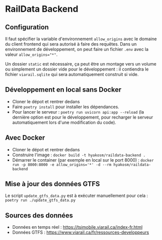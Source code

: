 # RailData Backend

## Configuration

Il faut spécifier la variable d'environnement `allow_origins` avec le domaine du client frontend
qui sera autorisé à faire des requêtes. Dans un environnement de développement, on peut faire un
fichier `.env` avec la valeur `allow_origins="*"`.

Un dossier `static` est nécessaire, ça peut être un montage vers un volume ou simplement
un dossier vide pour le développement : il contiendra le fichier `viarail.sqlite` qui sera
automatiquement construit si vide.

## Développement en local sans Docker

- Cloner le dépot et rentrer dedans
- Faire `poetry install` pour installer les dépendances.
- Pour lancer le serveur : `poetry run uvicorn api:app --reload` (la dernière option est
  pour le développement, pour recharger le serveur automatiquement lors d'une modification du code).

## Avec Docker

- Cloner le dépot et rentrer dedans
- Construire l'image : `docker build -t hyakosm/raildata-backend .`
- Démarrer le container (par exemple en local sur le port 8000) : `docker run -p 8000:8000 -e allow_origins='*' -d --rm hyakosm/raildata-backend`

## Mise à jour des données GTFS

Le script `update_gtfs_data.py` est à exécuter manuellement pour cela :
`poetry run ./update_gtfs_data.py`

## Sources des données

- Données en temps réel : https://tsimobile.viarail.ca/index-fr.html
- Données GTFS : https://www.viarail.ca/fr/ressources-developpeurs
